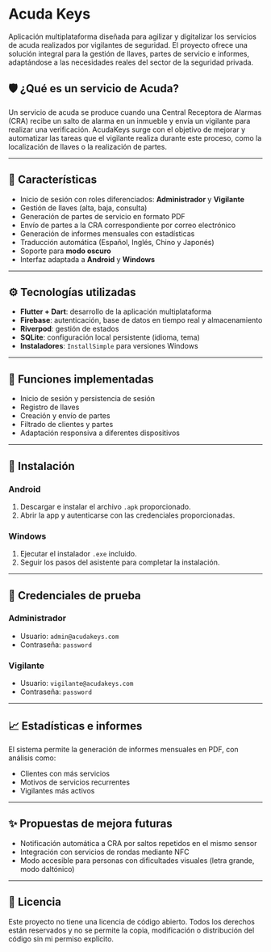 # Acuda Keys

Aplicación multiplataforma diseñada para agilizar y digitalizar los servicios de acuda realizados por vigilantes de seguridad. El proyecto ofrece una solución integral para la gestión de llaves, partes de servicio e informes, adaptándose a las necesidades reales del sector de la seguridad privada.

## 🛡️ ¿Qué es un servicio de Acuda?

Un servicio de acuda se produce cuando una Central Receptora de Alarmas (CRA) recibe un salto de alarma en un inmueble y envía un vigilante para realizar una verificación. AcudaKeys surge con el objetivo de mejorar y automatizar las tareas que el vigilante realiza durante este proceso, como la localización de llaves o la realización de partes.

---

## 📱 Características

- Inicio de sesión con roles diferenciados: **Administrador** y **Vigilante**
- Gestión de llaves (alta, baja, consulta)
- Generación de partes de servicio en formato PDF
- Envío de partes a la CRA correspondiente por correo electrónico
- Generación de informes mensuales con estadísticas
- Traducción automática (Español, Inglés, Chino y Japonés)
- Soporte para **modo oscuro**
- Interfaz adaptada a **Android** y **Windows**

---

## ⚙️ Tecnologías utilizadas

- **Flutter + Dart**: desarrollo de la aplicación multiplataforma
- **Firebase**: autenticación, base de datos en tiempo real y almacenamiento
- **Riverpod**: gestión de estados
- **SQLite**: configuración local persistente (idioma, tema)
- **Instaladores**: `InstallSimple` para versiones Windows

---

## 🧪 Funciones implementadas

- Inicio de sesión y persistencia de sesión
- Registro de llaves
- Creación y envío de partes
- Filtrado de clientes y partes
- Adaptación responsiva a diferentes dispositivos

---

## 🚀 Instalación

### Android

1. Descargar e instalar el archivo `.apk` proporcionado.
2. Abrir la app y autenticarse con las credenciales proporcionadas.

### Windows

1. Ejecutar el instalador `.exe` incluido.
2. Seguir los pasos del asistente para completar la instalación.

---

## 🔑 Credenciales de prueba

### Administrador

- Usuario: `admin@acudakeys.com`
- Contraseña: `password`

### Vigilante

- Usuario: `vigilante@acudakeys.com`
- Contraseña: `password`

---

## 📈 Estadísticas e informes

El sistema permite la generación de informes mensuales en PDF, con análisis como:

- Clientes con más servicios
- Motivos de servicios recurrentes
- Vigilantes más activos

---

## ✨ Propuestas de mejora futuras

- Notificación automática a CRA por saltos repetidos en el mismo sensor
- Integración con servicios de rondas mediante NFC
- Modo accesible para personas con dificultades visuales (letra grande, modo daltónico)

---

## 🔑 Licencia

Este proyecto no tiene una licencia de código abierto. Todos los derechos están reservados y no se permite la copia, modificación o distribución del código sin mi permiso explícito.
